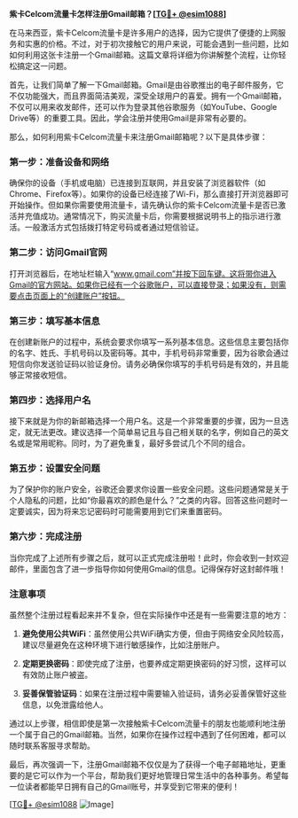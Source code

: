 **紫卡Celcom流量卡怎样注册Gmail邮箱？[[TG💪+ @esim1088](https://t.me/s/esim1088)]**

在马来西亚，紫卡Celcom流量卡是许多用户的选择，因为它提供了便捷的上网服务和实惠的价格。不过，对于初次接触它的用户来说，可能会遇到一些问题，比如如何利用这张卡注册一个Gmail邮箱。这篇文章将详细为你讲解整个流程，让你轻松搞定这一问题。

首先，让我们简单了解一下Gmail邮箱。Gmail是由谷歌推出的电子邮件服务，它不仅功能强大，而且界面简洁美观，深受全球用户的喜爱。拥有一个Gmail邮箱，不仅可以用来收发邮件，还可以作为登录其他谷歌服务（如YouTube、Google Drive等）的重要工具。因此，学会注册并使用Gmail是非常有必要的。

那么，如何利用紫卡Celcom流量卡来注册Gmail邮箱呢？以下是具体步骤：

### 第一步：准备设备和网络

确保你的设备（手机或电脑）已连接到互联网，并且安装了浏览器软件（如Chrome、Firefox等）。如果你的设备已经连接了Wi-Fi，那么直接打开浏览器即可开始操作。但如果你需要使用流量卡，请先确认你的紫卡Celcom流量卡是否已激活并充值成功。通常情况下，购买流量卡后，你需要根据说明书上的指示进行激活。一般激活方式包括拨打特定号码或者通过短信验证。

### 第二步：访问Gmail官网

打开浏览器后，在地址栏输入“www.gmail.com”并按下回车键。这将带你进入Gmail的官方网站。如果你已经有一个谷歌账户，可以直接登录；如果没有，则需要点击页面上的“创建账户”按钮。

### 第三步：填写基本信息

在创建新账户的过程中，系统会要求你填写一系列基本信息。这些信息主要包括你的名字、姓氏、手机号码以及密码等。其中，手机号码非常重要，因为谷歌会通过短信向你发送验证码以验证身份。请务必确保你填写的手机号码是有效的，并且能够正常接收短信。

### 第四步：选择用户名

接下来就是为你的新邮箱选择一个用户名。这是一个非常重要的步骤，因为一旦选定，就无法更改。建议选择一个简单易记且与自己相关联的名字，例如自己的英文名或是常用昵称。同时，为了避免重复，最好多尝试几个不同的组合。

### 第五步：设置安全问题

为了保护你的账户安全，谷歌还会要求你设置一些安全问题。这些问题通常是关于个人隐私的问题，比如“你最喜欢的颜色是什么？”之类的内容。回答这些问题时一定要诚实，因为将来忘记密码时可能需要用到它们来重置密码。

### 第六步：完成注册

当你完成了上述所有步骤之后，就可以正式完成注册啦！此时，你会收到一封欢迎邮件，里面包含了进一步指导你如何使用Gmail的信息。记得保存好这封邮件哦！

### 注意事项

虽然整个注册过程看起来并不复杂，但在实际操作中还是有一些需要注意的地方：

1. **避免使用公共WiFi**：虽然使用公共WiFi确实方便，但由于网络安全风险较高，建议尽量避免在这种环境下进行敏感操作，比如注册账户。
   
2. **定期更换密码**：即使完成了注册，也要养成定期更换密码的好习惯，这样可以有效防止账户被盗。

3. **妥善保管验证码**：如果在注册过程中需要输入验证码，请务必妥善保管好这些信息，以免泄露给他人。

通过以上步骤，相信即使是第一次接触紫卡Celcom流量卡的朋友也能顺利地注册一个属于自己的Gmail邮箱。当然，如果你在操作过程中遇到了任何困难，都可以随时联系客服寻求帮助。

最后，再次强调一下，注册Gmail邮箱不仅仅是为了获得一个电子邮箱地址，更重要的是它可以作为一个平台，帮助我们更好地管理日常生活中的各种事务。希望每一位读者都能早日拥有自己的Gmail账号，并享受到它带来的便利！

[[TG💪+ @esim1088](https://t.me/s/esim1088) ![Image](https://i.postimg.cc/4NQfJmqS/Snipaste-2025-05-13-00-14-12.png)]